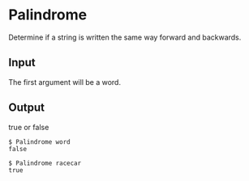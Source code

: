 # Palindrome

Determine if a string is written the same way forward and backwards.

## Input
The first argument will be a word.

## Output
true or false
```
$ Palindrome word
false

$ Palindrome racecar
true
```